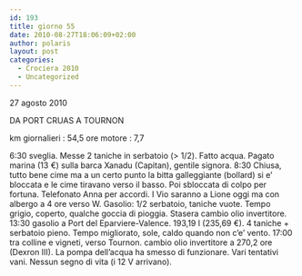 ```yaml
---
id: 193
title: giorno 55
date: 2010-08-27T18:06:09+02:00
author: polaris
layout: post
categories:
  - Crociera 2010
  - Uncategorized
---
```

27 agosto 2010

DA PORT CRUAS A TOURNON

km giornalieri : 54,5
ore motore : 7,7

6:30 sveglia. Messe 2 taniche in serbatoio (> 1/2). Fatto acqua. Pagato marina (13 €) sulla barca Xanadu (Capitan), gentile signora.
8:30 Chiusa, tutto bene cime ma a un certo punto la bitta galleggiante (bollard) si e’ bloccata e le cime tiravano verso il basso. Poi sbloccata di colpo per fortuna. Telefonato Anna per accordi.
I Vio saranno a Lione oggi ma con albergo a 4 ore verso W.
Gasolio: 1/2 serbatoio, taniche vuote.
Tempo grigio, coperto, qualche goccia di pioggia. Stasera cambio olio invertitore.
13:30 gasolio a Port del Eparviere-Valence. 193,19 l (235,69 €). 4 taniche + serbatoio pieno.
Tempo migliorato, sole, caldo quando non c’e’ vento.
17:00 tra colline e vigneti, verso Tournon.
cambio olio invertitore a 270,2 ore (Dexron III).
La pompa dell’acqua ha smesso di funzionare. Vari tentativi vani. Nessun segno di vita (i 12 V arrivano).
